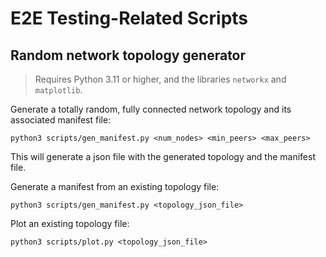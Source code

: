 # E2E Testing-Related Scripts

## Random network topology generator

> Requires Python 3.11 or higher, and the libraries `networkx` and `matplotlib`.

Generate a totally random, fully connected network topology and its associated manifest file:
```
python3 scripts/gen_manifest.py <num_nodes> <min_peers> <max_peers>
```
This will generate a json file with the generated topology and the manifest file.

Generate a manifest from an existing topology file:
```
python3 scripts/gen_manifest.py <topology_json_file>
```

Plot an existing topology file:
```
python3 scripts/plot.py <topology_json_file>
```

